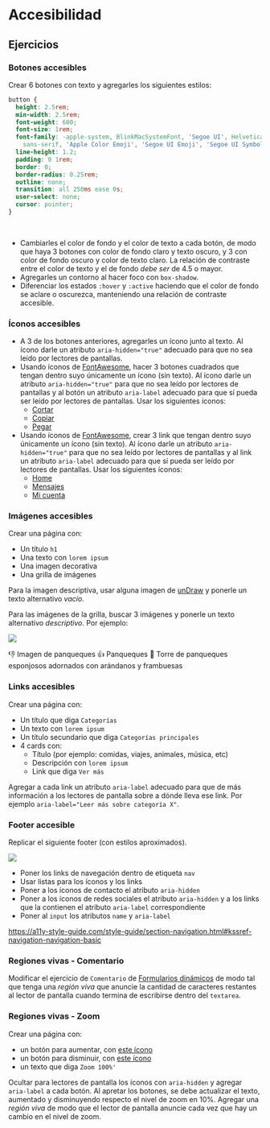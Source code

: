 # Accesibilidad

## Ejercicios

### Botones accesibles

Crear 6 botones con texto y agregarles los siguientes estilos:

```css
button {
  height: 2.5rem;
  min-width: 2.5rem;
  font-weight: 600;
  font-size: 1rem;
  font-family: -apple-system, BlinkMacSystemFont, 'Segoe UI', Helvetica, Arial,
    sans-serif, 'Apple Color Emoji', 'Segoe UI Emoji', 'Segoe UI Symbol';
  line-height: 1.2;
  padding: 0 1rem;
  border: 0;
  border-radius: 0.25rem;
  outline: none;
  transition: all 250ms ease 0s;
  user-select: none;
  cursor: pointer;
}
```

<br>

- Cambiarles el color de fondo y el color de texto a cada botón, de modo que haya 3 botones con color de fondo claro y texto oscuro, y 3 con color de fondo oscuro y color de texto claro. La relación de contraste entre el color de texto y el de fondo _debe ser_ de 4.5 o mayor.
- Agregarles un contorno al hacer foco con `box-shadow`.
- Diferenciar los estados `:hover` y `:active` haciendo que el color de fondo se aclare o oscurezca, manteniendo una relación de contraste accesible.

### Íconos accesibles

- A 3 de los botones anteriores, agregarles un ícono junto al texto. Al ícono darle un atributo `aria-hidden="true"` adecuado para que no sea leído por lectores de pantallas.
- Usando íconos de [FontAwesome](https://fontawesome.com/icons?d=gallery), hacer 3 botones cuadrados que tengan dentro suyo únicamente un ícono (sin texto). Al ícono darle un atributo `aria-hidden="true"` para que no sea leído por lectores de pantallas y al botón un atributo `aria-label` adecuado para que sí pueda ser leído por lectores de pantallas. Usar los siguientes íconos:
  - [Cortar](https://fontawesome.com/icons/cut?style=solid)
  - [Copiar](https://fontawesome.com/icons/copy?style=solid)
  - [Pegar](https://fontawesome.com/icons/paste?style=solid)
- Usando íconos de [FontAwesome](https://fontawesome.com/icons?d=gallery), crear 3 link que tengan dentro suyo únicamente un ícono (sin texto). Al ícono darle un atributo `aria-hidden="true"` para que no sea leído por lectores de pantallas y al link un atributo `aria-label` adecuado para que sí pueda ser leído por lectores de pantallas. Usar los siguientes íconos:
  - [Home](https://fontawesome.com/icons/home?style=solid)
  - [Mensajes](https://fontawesome.com/icons/envelope?style=solid)
  - [Mi cuenta](https://fontawesome.com/icons/user?style=solid)

### Imágenes accesibles

Crear una página con:

- Un título `h1`
- Una texto con `lorem ipsum`
- Una imagen decorativa
- Una grilla de imágenes

Para la imagen descriptiva, usar alguna imagen de [unDraw](https://undraw.co/illustrations) y ponerle un texto alternativo _vacío_.

Para las imágenes de la grilla, buscar 3 imágenes y ponerle un texto alternativo _descriptivo_. Por ejemplo:

![](https://i2.wp.com/www.hogarcocinafacil.com/wp-content/uploads/2016/08/como-hacer-pancakes-esponjosos.jpg?fit=500%2C334&ssl=1&w=640)

👎 Imagen de panqueques
👍 Panqueques
👏 Torre de panqueques esponjosos adornados con arándanos y frambuesas

### Links accesibles

Crear una página con:

- Un título que diga `Categorías`
- Un texto con `lorem ipsum`
- Un título secundario que diga `Categorías principales`
- 4 cards con:
  - Título (por ejemplo: comidas, viajes, animales, música, etc)
  - Descripción con `lorem ipsum`
  - Link que diga `Ver más`
    <br>

Agregar a cada link un atributo `aria-label` adecuado para que de más información a los lectores de pantalla sobre a dónde lleva ese link. Por ejemplo `aria-label="Leer más sobre categoría X"`.

### Footer accesible

Replicar el siguiente footer (con estilos aproximados).

![](https://i.ibb.co/GWy0dWg/Screen-Shot-2020-09-07-at-17-26-15.png)

- Poner los links de navegación dentro de etiqueta `nav`
- Usar listas para los íconos y los links
- Poner a los íconos de contacto el atributo `aria-hidden`
- Poner a los íconos de redes sociales el atributo `aria-hidden` y a los links que la contienen el atributo `aria-label` correspondiente
- Poner al `input` los atributos `name` y `aria-label`

https://a11y-style-guide.com/style-guide/section-navigation.html#kssref-navigation-navigation-basic

### Regiones vivas - Comentario

Modificar el ejercicio de `Comentario` de [Formularios dinámicos](https://github.com/Ada-IT/ejercicios-frontend/blob/master/modulo-2/ejercicios/22-formularios-dinamicos.md) de modo tal que tenga una _región viva_ que anuncie la cantidad de caracteres restantes al lector de pantalla cuando termina de escribirse dentro del `textarea`.

### Regiones vivas - Zoom

Crear una página con:

- un botón para aumentar, con [este ícono](https://fontawesome.com/icons/search-plus?style=solid)
- un botón para disminuir, con [este ícono](https://fontawesome.com/icons/search-minus?style=solid)
- un texto que diga `Zoom 100%'`

Ocultar para lectores de pantalla los íconos con `aria-hidden` y agregar `aria-label` a cada botón. Al apretar los botones, se debe actualizar el texto, aumentado y disminuyendo respecto el nivel de zoom en 10%. Agregar una _región viva_ de modo que el lector de pantalla anuncie cada vez que hay un cambio en el nivel de zoom.
